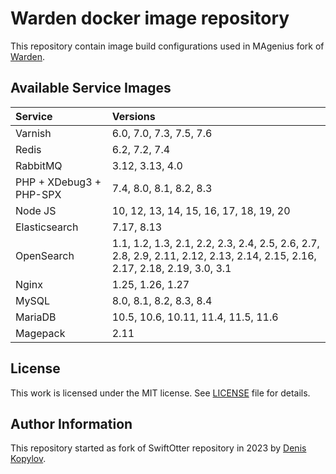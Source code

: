 # Warden docker image repository

This repository contain image build configurations used in MAgenius fork of [Warden](https://github.com/magenius-team/warden).

## Available Service Images

|Service                  | Versions                                                                                                             |
|:------------------------|:---------------------------------------------------------------------------------------------------------------------|
| Varnish                 | 6.0, 7.0, 7.3, 7.5, 7.6 |
| Redis                   | 6.2, 7.2, 7.4 |
| RabbitMQ                | 3.12, 3.13, 4.0 |
| PHP + XDebug3 + PHP-SPX | 7.4, 8.0, 8.1, 8.2, 8.3                                                                                              |
| Node JS                 | 10, 12, 13, 14, 15, 16, 17, 18, 19, 20                                                                               |
| Elasticsearch           | 7.17, 8.13 |
| OpenSearch              | 1.1, 1.2, 1.3, 2.1, 2.2, 2.3, 2.4, 2.5, 2.6, 2.7, 2.8, 2.9, 2.11, 2.12, 2.13, 2.14, 2.15, 2.16, 2.17, 2.18, 2.19, 3.0, 3.1 |
| Nginx                   | 1.25, 1.26, 1.27 |
| MySQL                   | 8.0, 8.1, 8.2, 8.3, 8.4 |
| MariaDB                 | 10.5, 10.6, 10.11, 11.4, 11.5, 11.6 |
| Magepack                | 2.11 |

## License

This work is licensed under the MIT license. See [LICENSE](https://github.com/magenius-team/warden-images/blob/main/LICENSE) file for details.

## Author Information

This repository started as fork of SwiftOtter repository in 2023 by [Denis Kopylov](https://magenius.team/).
